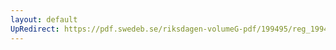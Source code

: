 ```yaml
---
layout: default
UpRedirect: https://pdf.swedeb.se/riksdagen-volumeG-pdf/199495/reg_199495/reg_199495_0322.pdf
---
```

